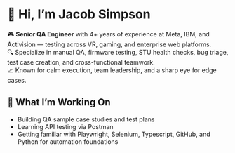 # 👋 Hi, I’m Jacob Simpson

🎮 **Senior QA Engineer** with 4+ years of experience at Meta, IBM, and Activision — testing across VR, gaming, and enterprise web platforms.  
🔍 Specialize in manual QA, firmware testing, STU health checks, bug triage, test case creation, and cross-functional teamwork.  
📈 Known for calm execution, team leadership, and a sharp eye for edge cases.

## 🚀 What I’m Working On
- Building QA sample case studies and test plans  
- Learning API testing via Postman  
- Getting familiar with Playwright, Selenium, Typescript, GitHub, and Python for automation foundations  
